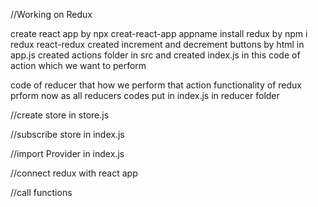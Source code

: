 //Working on Redux

create react app by npx creat-react-app appname
install redux by npm i redux react-redux
created increment and decrement buttons by html in app.js
created actions folder in src and created index.js in this
code of action which we want to perform 

code of reducer that how we perform that action
functionality of redux prform now as all reducers codes put in index.js in reducer folder

//create store in store.js 

//subscribe store in index.js

//import Provider in index.js

//connect redux with react app

//call functions

